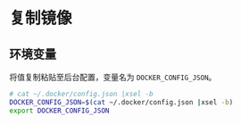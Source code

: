 # 复制镜像

## 环境变量
将值复制粘贴至后台配置，变量名为 `DOCKER_CONFIG_JSON`。
```bash
# cat ~/.docker/config.json |xsel -b
DOCKER_CONFIG_JSON=$(cat ~/.docker/config.json |xsel -b)
export DOCKER_CONFIG_JSON
```
